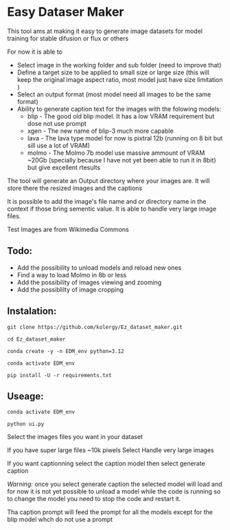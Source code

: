 # Easy Dataser Maker

This tool ams at making it easy to generate image datasets for model training for stable difusion or flux or others

For now it is able to
 - Select image in the working folder and sub folder (need to improve that)
 - Define a target size to be applied to small size or large size (this will keep the original image aspect ratio, most model just have size limitation )
 - Select an output format (most model need all images to be the same format) 
 - Ability to generate caption text for the images  with the folowing models:
    - blip  - The good old blip model. It has a low VRAM requirement but dose not use prompt
    - xgen  - The new name of blip-3 much more capable  
    - lava  - The lava type model for now is pixtral 12b (running on 8 bit but sill use a lot of VRAM)
    - molmo - The Molmo 7b model use massive ammount of VRAM ~20Gb (specially because I have not yet been able to run it in 8bit) but give excellent rtesults

The tool will generate an Output directory where your images are. It will store there the resized images and the captions 

It is possible to add the image's file name and or directory name in the context if those bring sementic value.
It is able to handle very large image files.

Test Images are from Wikimedia Commons

## Todo:
 - Add the possibility to unload models and reload new ones
 - Find a way to load Molmo in 8b or less
 - Add the possibility of images viewing and zooming
 - Add the possiblilty of image cropping 




 ## Instalation:

 `git clone https://github.com/kolergy/Ez_dataset_maker.git`

 `cd Ez_dataset_maker`

 `conda create -y -n EDM_env python=3.12`

 `conda activate EDM_env`

 `pip install -U -r requirements.txt`


 ## Useage:

 `conda activate EDM_env`

 `python ui.py`

 Select the images files you want in your dataset

 If you have super large files ~10k piwels Select Handle very large images 

 If you want captionning select the caption model then select generate caption

*Warning:* once you select generate caption the selected model will load and for now it is not yet possible to unload a model while the code is running so to change the model you need to stop the code and restart it.  

Tha caption prompt will feed the prompt for all the models except for the blip model whch do not use a prompt
